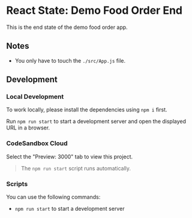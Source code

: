 # React State: Demo Food Order End

This is the end state of the demo food order app.

## Notes

- You only have to touch the `./src/App.js` file.

## Development

### Local Development

To work locally, please install the dependencies using `npm i` first.

Run `npm run start` to start a development server and open the displayed URL in a browser.

### CodeSandbox Cloud

Select the "Preview: 3000" tab to view this project.

> The `npm run start` script runs automatically.

### Scripts

You can use the following commands:

- `npm run start` to start a development server
